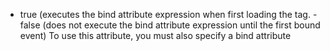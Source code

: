 - true (executes the bind attribute expression when first loading the tag.
		- false (does not execute the bind attribute expression until the first bound event)
		To use this attribute, you must also specify a bind attribute